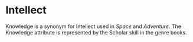 Intellect
=========

Knowledge is a synonym for Intellect used in _Space_ and _Adventure_. The Knowledge attribute is represented by the Scholar skill in the genre books.
